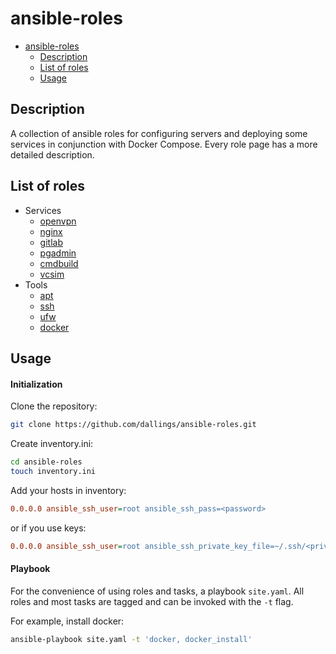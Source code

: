# ansible-roles
- [ansible-roles](#ansible-roles)
	- [Description](#description)
	- [List of roles](#list-of-roles)
	- [Usage](#usage)

## Description

A collection of ansible roles for configuring servers and deploying some services in conjunction with Docker Compose. Every role page has a more detailed description.

## List of roles

- Services
    - [openvpn](/roles/openvpn/)
    - [nginx](/roles/nginx/)
    - [gitlab](/roles/gitlab/)
    - [pgadmin](/roles/pgadmin/)
    - [cmdbuild](/roles/cmdbuild)
    - [vcsim](/roles/cmdbuild)
- Tools
    - [apt](/roles/apt/)
    - [ssh](/roles/ssh/)
    - [ufw](/roles/ufw)
    - [docker](/roles/docker/)

## Usage

#### Initialization 

Clone the repository:
```bash
git clone https://github.com/dallings/ansible-roles.git
```

Create inventory.ini:
```bash
cd ansible-roles
touch inventory.ini
```

Add your hosts in inventory:
```ini
0.0.0.0 ansible_ssh_user=root ansible_ssh_pass=<password>
```

or if you use keys:

```ini
0.0.0.0 ansible_ssh_user=root ansible_ssh_private_key_file=~/.ssh/<private key>
```

#### Playbook

For the convenience of using roles and tasks, a playbook ```site.yaml```. All roles and most tasks are tagged and can be invoked with the ```-t``` flag.

For example, install docker:
```bash
ansible-playbook site.yaml -t 'docker, docker_install'
```